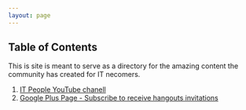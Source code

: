 ```yaml
---
layout: page
---
```


## Table of Contents

This is site is meant to serve as a directory for the amazing content the
community has created for IT necomers.

1. [IT People YouTube chanell](https://www.youtube.com/channel/UC-8nFUqYeTzNuXItwX36Q2Q)
2. [Google Plus Page - Subscribe  to receive hangouts invitations ](https://plus.google.com/u/0/100121192143059386929/videos)


